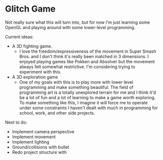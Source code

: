 # Glitch Game
Not really sure what this will turn into, but for now I'm just learning some OpenGL and playing around with some lower-level programming.

Current ideas:
- A 3D fighting game.
    - I love the freedom/expressiveness of the movement in Super Smash Bros. and I don't think it's really been matched in 3 dimensions. I enjoyed playing games like Pokken and Absolver but the movement always felt somewhat restrictive. I'm considering trying to experiment with this.
- A 3D exploration game
    - One of my goals with this is to play more with lower level programming and make something beautiful. The field of programming art is a totally unexplored terrain for me and I think it'd be a lot of fun and a lot of learning to make a game *worth* exploring. To make something like this, I imagine it will force me to operate under some constraints I haven't dealt with much in programming for school, work, and other side projects.

Next to do:
- Implement camera perspective
- Implement movement
- Implement lighting
- Ground/collisions with bullet
- Redo project structure with 
